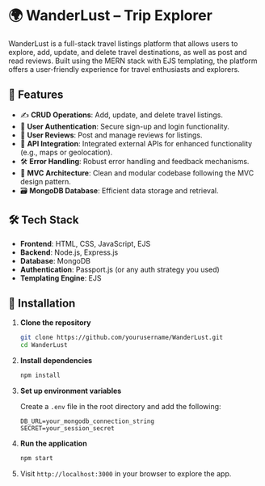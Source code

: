 
# 🌍 WanderLust – Trip Explorer

WanderLust is a full-stack travel listings platform that allows users to explore, add, update, and delete travel destinations, as well as post and read reviews. Built using the MERN stack with EJS templating, the platform offers a user-friendly experience for travel enthusiasts and explorers.

## 🚀 Features

- ✍️ **CRUD Operations**: Add, update, and delete travel listings.
- 🔐 **User Authentication**: Secure sign-up and login functionality.
- 💬 **User Reviews**: Post and manage reviews for listings.
- 📡 **API Integration**: Integrated external APIs for enhanced functionality (e.g., maps or geolocation).
- 🛠️ **Error Handling**: Robust error handling and feedback mechanisms.
- 🧰 **MVC Architecture**: Clean and modular codebase following the MVC design pattern.
- 🗃️ **MongoDB Database**: Efficient data storage and retrieval.

## 🛠️ Tech Stack

- **Frontend**: HTML, CSS, JavaScript, EJS
- **Backend**: Node.js, Express.js
- **Database**: MongoDB
- **Authentication**: Passport.js (or any auth strategy you used)
- **Templating Engine**: EJS



## 🔧 Installation

1. **Clone the repository**
   ```bash
   git clone https://github.com/yourusername/WanderLust.git
   cd WanderLust
   ```

2. **Install dependencies**

   ```bash
   npm install
   ```

3. **Set up environment variables**

   Create a `.env` file in the root directory and add the following:

   ```
   DB_URL=your_mongodb_connection_string
   SECRET=your_session_secret
   ```

4. **Run the application**

   ```bash
   npm start
   ```

5. Visit `http://localhost:3000` in your browser to explore the app.


